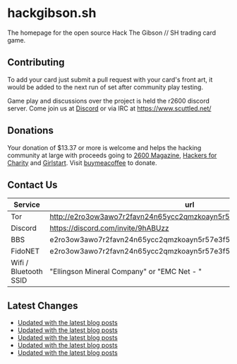 # hackgibson.sh
The homepage for the open source Hack The Gibson // SH trading card game.


## Contributing

To add your card just submit a pull request with your card's front art, it would be added to the next run of set after community play testing.

Game play and discussions over the project is held the r2600 discord server. Come join us at [Discord](https://discord.com/invite/9hABUzz) or via IRC at https://www.scuttled.net/


## Donations

Your donation of $13.37 or more is welcome and helps the hacking community at large with proceeds going to [2600 Magazine](https://2600.com/), [Hackers for Charity](https://hackersforcharity.org) and [Girlstart](https://girlstart.org).  Visit [buymeacoffee](https://www.buymeacoffee.com/hackgibson.sh) to donate.


## Contact Us

Service | url
-|-
Tor | http://e2ro3ow3awo7r2favn24n65ycc2qmzkoayn5r57e3f56nvjwdcgg32ad.onion
Discord | https://discord.com/invite/9hABUzz
BBS | e2ro3ow3awo7r2favn24n65ycc2qmzkoayn5r57e3f56nvjwdcgg32ad.onion:23
FidoNET | e2ro3ow3awo7r2favn24n65ycc2qmzkoayn5r57e3f56nvjwdcgg32ad.onion:24554
Wifi / Bluetooth SSID | "Ellingson Mineral Company" or "EMC Net - <fidonet address>"

## Latest Changes
<!-- BLOG-POST-LIST:START -->
- [Updated with the latest blog posts](https://github.com/DFW2600/hackgibson.sh/commit/4a37190b8a2ca4156f4341dd02f0da3974cc745a)
- [Updated with the latest blog posts](https://github.com/DFW2600/hackgibson.sh/commit/05ef43e774033f04291b7f1e7d5ad8a194a89a24)
- [Updated with the latest blog posts](https://github.com/DFW2600/hackgibson.sh/commit/687fb237bfd38e76e72f726732a0afe529e01d97)
- [Updated with the latest blog posts](https://github.com/DFW2600/hackgibson.sh/commit/b3d87e3b9b812903b27e4c40c4493a2b2857b017)
- [Updated with the latest blog posts](https://github.com/DFW2600/hackgibson.sh/commit/1fd7fa5301f66d535eac7a4854c39b3484845678)
<!-- BLOG-POST-LIST:END -->
